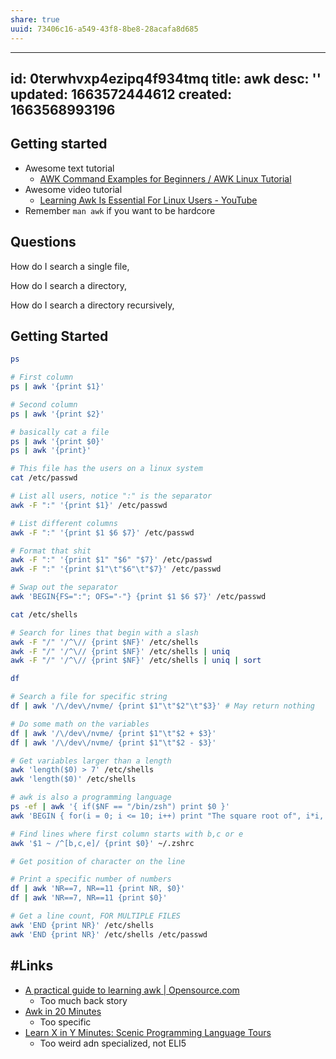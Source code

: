 ```yaml
---
share: true
uuid: 73406c16-a549-43f8-8be8-28acafa8d685
---
```

---
id: 0terwhvxp4ezipq4f934tmq
title: awk
desc: ''
updated: 1663572444612
created: 1663568993196
---

## Getting started

* Awesome text tutorial
  * [AWK Command Examples for Beginners / AWK Linux Tutorial](https://bytexd.com/awk-command-examples-tutorial/)
* Awesome video tutorial
  * [Learning Awk Is Essential For Linux Users - YouTube](https://www.youtube.com/watch?v=9YOZmI-zWok)
* Remember `man awk` if you want to be hardcore
 
## Questions

How do I search a single file,

How do I search a directory,

How do I search a directory recursively,

## Getting Started

``` bash
ps

# First column
ps | awk '{print $1}'

# Second column
ps | awk '{print $2}'

# basically cat a file
ps | awk '{print $0}'
ps | awk '{print}'

# This file has the users on a linux system
cat /etc/passwd

# List all users, notice ":" is the separator
awk -F ":" '{print $1}' /etc/passwd

# List different columns
awk -F ":" '{print $1 $6 $7}' /etc/passwd

# Format that shit
awk -F ":" '{print $1" "$6" "$7}' /etc/passwd
awk -F ":" '{print $1"\t"$6"\t"$7}' /etc/passwd

# Swap out the separator
awk 'BEGIN{FS=":"; OFS="-"} {print $1 $6 $7}' /etc/passwd

cat /etc/shells

# Search for lines that begin with a slash
awk -F "/" '/^\// {print $NF}' /etc/shells
awk -F "/" '/^\// {print $NF}' /etc/shells | uniq
awk -F "/" '/^\// {print $NF}' /etc/shells | uniq | sort

df

# Search a file for specific string
df | awk '/\/dev\/nvme/ {print $1"\t"$2"\t"$3}' # May return nothing

# Do some math on the variables
df | awk '/\/dev\/nvme/ {print $1"\t"$2 + $3}'
df | awk '/\/dev\/nvme/ {print $1"\t"$2 - $3}'

# Get variables larger than a length
awk 'length($0) > 7' /etc/shells
awk 'length($0)' /etc/shells

# awk is also a programming language
ps -ef | awk '{ if($NF == "/bin/zsh") print $0 }'
awk 'BEGIN { for(i = 0; i <= 10; i++) print "The square root of", i*i, "is", i}'

# Find lines where first column starts with b,c or e
awk '$1 ~ /^[b,c,e]/ {print $0}' ~/.zshrc

# Get position of character on the line

# Print a specific number of numbers
df | awk 'NR==7, NR==11 {print NR, $0}'
df | awk 'NR==7, NR==11 {print $0}'

# Get a line count, FOR MULTIPLE FILES
awk 'END {print NR}' /etc/shells
awk 'END {print NR}' /etc/shells /etc/passwd
```

## #Links

* [A practical guide to learning awk | Opensource.com](https://opensource.com/article/20/9/awk-ebook)
  * Too much back story
* [Awk in 20 Minutes](https://ferd.ca/awk-in-20-minutes.html)
  * Too specific
* [Learn X in Y Minutes: Scenic Programming Language Tours](https://learnxinyminutes.com/docs/awk/)
  * Too weird adn specialized, not ELI5

